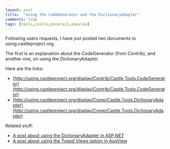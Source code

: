 ```yaml
---
layout: post
title:  "Using the CodeGenerator and the DictionaryAdapter"
comments: true
tags: [tools,castle,monorail,aspview]
---
```



Following users requests, I have just posted two documents to using.castleproject.org.

The first is an explanation about the CodeGenerator (from Contrib), and another one, on using the DictionaryAdapter.

Here are the links:

- [http://using.castleproject.org/display/Contrib/Castle.Tools.CodeGenerator](http://using.castleproject.org/display/Contrib/Castle.Tools.CodeGenerator)
- [http://using.castleproject.org/display/Comp/Castle.Tools.DictionaryAdapter](http://using.castleproject.org/display/Comp/Castle.Tools.DictionaryAdapter)




Related stuff:

- [A post about using the DictionaryAdapter in ASP.NET](http://kenegozi.com/blog/2007/10/16/typed-session-using-castle-components-dictionaryadapter)
- [A post about using the Typed Views option in AspView](http://kenegozi.com/blog/2007/10/17/typed-view-properties-in-monorail-and-aspview)


